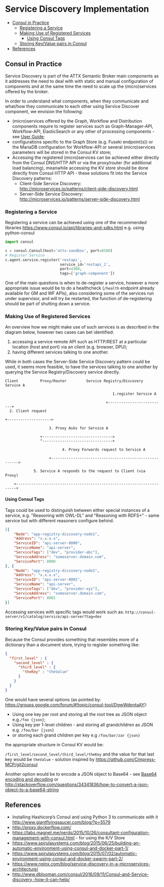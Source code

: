 # Service Discovery Implementation

<!-- TOC START min:1 max:4 link:true update:false -->
  - [Consul in Practice](#consul-in-practice)
    - [Registering a Service](#registering-a-service)
    - [Making Use of Registered Services](#making-use-of-registered-services)
        - [Using Consul Tags](#using-consul-tags)
    - [Storing Key/Value pairs in Consul](#storing-keyvalue-pairs-in-consul)
  - [References](#references)

<!-- TOC END -->


## Consul in Practice

Service Discovery is part of the ATTX Semantic Broker main components as it addresses the need to deal with with static and manual configuration of components and at the same time the need to scale up the (micro)services offered by the broker.

In order to understand what components, when they communicate and what/how they communicate to each other using Service Discover component, we envision the following:
* (micro)services offered by the Graph, Workflow and Distribution components require to register services such as Graph-Manager-API, Workflow-API, ElasticSearch or any other of processing components - see [User Guide](User-guide.md);
* configurations specific to the Graph Store (e.g. Fuseki endpoint(s)) or the MariaDB configuration for Workflow-API or several (micro)services parameters will be stored in the Consul KV store;
* Accessing the registered (micro)services can be achieved either directly from the Consul DNS/HTTP API or via the proxy/router (for additional load balancing), meanwhile accessing the KV store should be done directly from Consul HTTP API - these solutions fit into the Service Discovery patterns:
    * Client-Side Service Discovery: http://microservices.io/patterns/client-side-discovery.html
    * Server-Side Service Discovery: http://microservices.io/patterns/server-side-discovery.html

### Registering a Service

Registering a service can be achieved using one of the recommended libraries https://www.consul.io/api/libraries-and-sdks.html e.g. using python-consul

```python
import consul

c = consul.Consul(host='attx-sandbox', port=8500)
# Register Service
c.agent.service.register('restapi',
                         service_id='restapi_1',
                         port=4300,
                         tags=['graph-component'])
```

One of the main questions is when to de-register a service, however a more appropriate issue would be to do a healthcheck (`/health` endpoint already available for GM and WF APIs), also considering some of the services run under supervisor, and will try be restarted, the function of de-registering should be part of shutting down a service.

### Making Use of Registered Services

An overview how we might make use of such services is as described in the diagram below, however two cases can bet identified:
1. accessing a service remote API such as HTTP/REST  at a particular location (host and port) via an client (e.g. browser, DPU);
2. having different services talking to one another.

While in both cases the Server-Side Service Discovery pattern could be used, it seems more feasible, to have the services talking to one another by querying the Service Registry/Discovery service directly.

```
Client          Proxy/Router         Service Registry/Discovery      Service A

                                                 1.register Service A

                                              <--------------------------+
  2. Client request

+-------------------->

                    3. Proxy Asks for Service A

                +-------------------------------->
                ^--------------------------------+

                          4. Proxy Forwards request to Service A

                    +------------------------------------------------------->

             5. Service A responds to the request to Client (via Proxy)

    <----------------------------------------------------------------------+

```


#### Using Consul Tags

Tags could be used to distinguish between either special instances of a service, e.g. "Reasoning with OWL-DL" and "Reasoning with RDFS+" - same service but with different reasoners configure behind.

```json
[{
    "Node": "app-registry-discovery-node1",
    "Address": "x.x.x.x",
    "ServiceID": "api-server-8000",
    "ServiceName": "api-server",
    "ServiceTags": ["dev", "provider-abc"],
    "ServiceAddress": "someserver.domain.com",
    "ServicePort": 8000
}, {
    "Node": "app-registry-discovery-node1",
    "Address": "x.x.x.x",
    "ServiceID": "api-server-8001",
    "ServiceName": "api-server",
    "ServiceTags": ["dev", "provider-xyz"],
    "ServiceAddress": "someserver.domain.com",
    "ServicePort": 8001
}]
```
Accessing services with specific tags would work such as:
`http://consul-server/v1/catalog/service/api-server?tag=dev`

### Storing Key/Value pairs in Consul

Because the Consul provides something that resembles more of a dictionary than a document store, trying to register something like:
```json
{
  "first_level" : {
    "second_level" : {
      "third_level" : {
        "theKey" : "theValue"
      }
    }
  }
}
```

One would have several options (as pointed by: https://groups.google.com/forum/#!topic/consul-tool/DgwWdpntaAY):

* Using one key per root and storing all the root tree as JSON object e.g.`/foo {json}`;
* Using key per 1-level children - and storing all grandchildren as JSON e.g. `/foo/bar {json}`
* or storing each grand children per key e.g `/foo/bar/zar {json}`

the appropriate structure in Consul KV would be:


`/first_level/second_level/third_level/theKey` and the value for that last key would be `theValue` - solution inspired by https://github.com/Cimpress-MCP/git2consul

Another option would be to encode a JSON object to Base64 - see [Base64 encoding and decoding](https://developer.mozilla.org/en/docs/Web/API/WindowBase64/Base64_encoding_and_decoding) or http://stackoverflow.com/questions/34341836/how-to-convert-a-json-object-to-a-base64-string

## References

* Installing Hashicorp’s Consul and using Python 3 to communicate with it http://www.giantflyingsaucer.com/blog/?p=5579
* http://proxy.dockerflow.com/
* https://labs.magnet.me/nerds/2015/10/26/consultant-configuration-management-with-consul.html - for using the K/V Store
* https://www.spirulasystems.com/blog/2015/06/25/building-an-automatic-environment-using-consul-and-docker-part-1/
* https://www.spirulasystems.com/blog/2015/07/02/automatic-environment-using-consul-and-docker-swarm-part-2/
* https://www.nginx.com/blog/service-discovery-in-a-microservices-architecture/
* http://www.dblooman.com/consul/2016/09/11/Consul-and-Service-discovery,-how-it-can-help/
